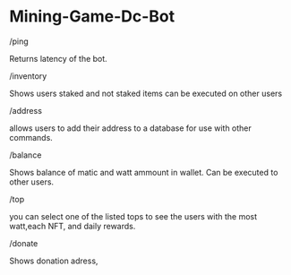 # Mining-Game-Dc-Bot
/ping 

Returns latency of the bot. 

/inventory 

Shows users staked and not staked items
can be executed on other users 

/address 

 allows users to add their address to a database for use with other commands.

/balance 

Shows balance of matic and watt ammount in wallet. 
Can be executed to other users. 

/top 

you can select one of the listed tops to see the users with the most 
watt,each NFT, and daily rewards.

/donate

Shows donation adress,
